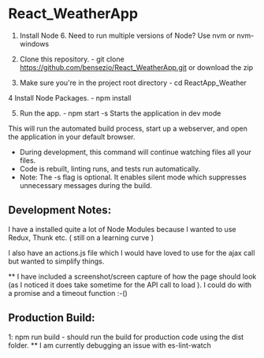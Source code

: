# React_WeatherApp

1. Install Node 6. Need to run multiple versions of Node? Use nvm or nvm-windows

2. Clone this repository. - git clone https://github.com/bensezio/React_WeatherApp.git or download the zip

3. Make sure you're in the project root directory - cd ReactApp_Weather

4   Install Node Packages. - npm install

5.  Run the app. - npm start -s Starts the application in dev mode

This will run the automated build process, start up a webserver, and open the application in your default browser. 
- During development, this command will continue watching files all your files. 
- Code is rebuilt, linting runs, and tests run automatically. 
- Note: The -s flag is optional. It enables silent mode which suppresses unnecessary messages during the build.
    
Development Notes:
------------------

I have a installed quite a lot of Node Modules because I wanted to use Redux, Thunk etc. ( still on a learning curve )

I also have an actions.js file which I would have loved to use for the ajax call but wanted to simplify things.

** I have included a screenshot/screen capture of how the page should look (as I noticed it does take sometime for the API call to load ). I could do with a promise and a timeout function :-()


Production Build:
------------------

1: npm run build  - should run the build for production code using the dist folder. 
** I am currently debugging an issue with es-lint-watch